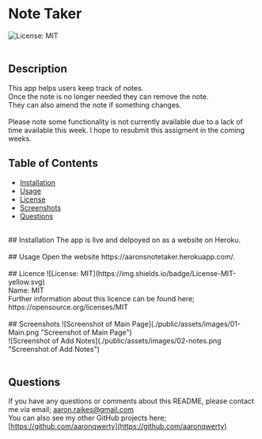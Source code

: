 # Note Taker

![License: MIT](https://img.shields.io/badge/License-MIT-yellow.svg)<br />
<br />    
## Description
This app helps users keep track of notes.<br />
Once the note is no longer needed they can remove the note.<br />
They can also amend the note if something changes.<br />
<br />
Please note some functionality is not currently available due to a lack of time available this week. I hope to resubmit this assigment in the coming weeks.
<br />
## Table of Contents
* [Installation](#installation)
* [Usage](#usage)
* [License](#license)
* [Screenshots](#Screenshots)
* [Questions](#questions)
<br />
## Installation
The app is live and delpoyed on as a website on Heroku.<br />
<br />
## Usage
Open the website https://aaronsnotetaker.herokuapp.com/.<br />
<br />
## Licence    
![License: MIT](https://img.shields.io/badge/License-MIT-yellow.svg)<br />
Name: MIT<br />
Further information about this licence can be found here; https://opensource.org/licenses/MIT<br />
<br />
## Screenshots
![Screenshot of Main Page](./public/assets/images/01-Main.png "Screenshot of Main Page")<br />
![Screenshot of Add Notes](./public/assets/images/02-notes.png "Screenshot of Add Notes")<br />
<br />

## Questions
If you have any questions or comments about this README, please contact me via email; [aaron.raikes@gmail.com](mailto:aaron.raikes@gmail.com)<br />
You can also see my other GitHub projects here; [https://github.com/aaronqwerty](https://github.com/aaronqwerty)<br />